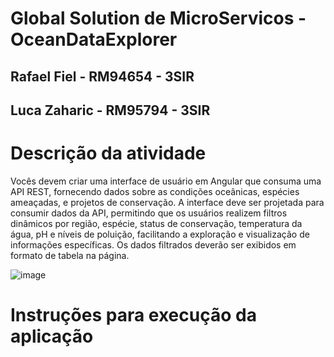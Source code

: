 
# Global Solution de MicroServicos - OceanDataExplorer
## Rafael Fiel - RM94654 - 3SIR
## Luca Zaharic - RM95794 - 3SIR

# Descrição da atividade
Vocês devem criar uma interface de usuário em Angular que consuma uma
API REST, fornecendo dados sobre as condições oceânicas, espécies
ameaçadas, e projetos de conservação.
A interface deve ser projetada para consumir dados da API, permitindo que os
usuários realizem filtros dinâmicos por região, espécie, status de
conservação, temperatura da água, pH e níveis de poluição, facilitando a
exploração e visualização de informações específicas. Os dados filtrados
deverão ser exibidos em formato de tabela na página.

![image](https://github.com/lucazaharic/Global-Solution-MicroServicos/assets/100213402/8ae9d32c-59aa-4639-83f5-e6cda3b5fa46)

# Instruções para execução da aplicação
